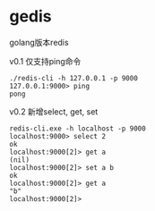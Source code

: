 # gedis
golang版本redis

v0.1 仅支持ping命令

```shell
./redis-cli -h 127.0.0.1 -p 9000
127.0.0.1:9000> ping
pong
```

v0.2 新增select, get, set

```shell
redis-cli.exe -h localhost -p 9000
localhost:9000> select 2
ok
localhost:9000[2]> get a
(nil)
localhost:9000[2]> set a b
ok
localhost:9000[2]> get a
"b"
localhost:9000[2]>
```